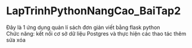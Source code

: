 # LapTrinhPythonNangCao_BaiTap2
Đây là 1 ứng dụng quản lí sách đơn giản viết bằng flask python <br>
Chức năng: kết nối cơ sở dữ liệu Postgres và thực hiện các thao tác thêm sửa xóa
